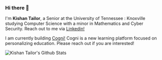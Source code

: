 ### Hi there 👋 
I'm **Kishan Tailor**, a Senior at the University of Tennessee : Knoxville studying Computer Science with a minor in Mathematics and Cyber Security.
Reach out to me via [Linkedin!](http://www.linkedin.com/in/kishanktailor)

I am currently building [Cogni!](http://www.learnwithcogni.com) Cogni is a new learning platform focused on personalizing education. Please reach out if you are interested!

<img align="left" alt="Kishan Tailor's Github Stats" src="https://github-readme-stats.vercel.app/api?username=ktailor34&show_icons=true&hide_border=true&count_private=true&include_all_commits=true&theme=algolia" />

<!--
**Ktailor34/Ktailor34** is a ✨ _special_ ✨ repository because its `README.md` (this file) appears on your GitHub profile.



Here are some ideas to get you started:

- 🔭 I’m currently working on ...
- 🌱 I’m currently learning ...
- 👯 I’m looking to collaborate on ...
- 🤔 I’m looking for help with ...
- 💬 Ask me about ...
- 📫 How to reach me: ...
- 😄 Pronouns: ...
- ⚡ Fun fact: ...
-->
